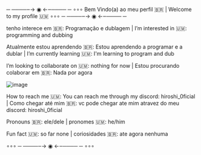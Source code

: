 ─ ────‒→ ◉ ←‒──── ─ ∘∘∘
Bem Vindo(a) ao meu perfil 🇧🇷 |
Welcome to my profile 🇺🇲
∘∘∘ ─ ────‒→ ◉ ←‒──── ─ 



tenho interece em 🇧🇷: Programação e dublagem
| I’m interested in 🇺🇲: programming and dubbing

Atualmente estou aprendendo 🇧🇷: Estou aprendendo a programar e a dublar |
I’m currently learning 🇺🇲: I'm learning to program and dub

I’m looking to collaborate on 🇺🇲: nothing for now
| Estou procurando colaborar em 🇧🇷: Nada por agora


![image](https://github.com/user-attachments/assets/68ce9c53-e55e-46d0-aed0-1a37d2ab018e)


How to reach me 🇺🇲: You can reach me through my discord: hiroshi_0ficial
| Como chegar até mim 🇧🇷: vc pode chegar ate mim atravez do meu discord: hiroshi_0ficial

Pronouns 🇧🇷: ele/dele
| pronomes 🇺🇲: he/him

Fun fact 🇺🇲: so far none 
| coriosidades 🇧🇷: ate agora nenhuma


∘∘∘ ─ ────‒→ ◉ ←‒──── ─ ∘∘∘


<!---
ViniciusEduardo101/ViniciusEduardo101 is a ✨ special ✨ repository because its `README.md` (this file) appears on your GitHub profile.
You can click the Preview link to take a look at your changes.
--->
